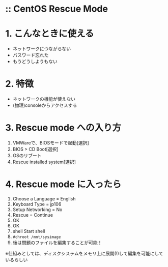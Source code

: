 
:: CentOS Rescue Mode
===

# 1. こんなときに使える

- ネットワークにつながらない
- パスワード忘れた
- もうどうしようもない

# 2. 特徴

- ネットワークの機能が使えない
- (物理)consoleからアクセスする

# 3. Rescue mode への入り方

1. VMWareで、BIOSモードで起動[選択]
2. BIOS > CD Boot[選択]
3. OSのリブート
4. Rescue installed system[選択]

# 4. Rescue mode に入ったら

1. Choose a Language = English
2. Keyboard Type = jp106
3. Setup Networking = No
4. Rescue = Continue
5. OK
6. OK
7. shell Start shell
8. `#chroot /mnt/sysimage`
9. 後は問題のファイルを編集することが可能！

※仕組みとしては、ディスクシステムをメモリ上に展開(!)して編集を可能にしているらしい
